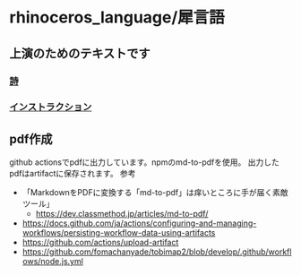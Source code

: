 # rhinoceros_language/犀言語
## 上演のためのテキストです
### [詩](./edit/poem.md)
### [インストラクション](./edit/poem.md)
## pdf作成
github actionsでpdfに出力しています。npmのmd-to-pdfを使用。
出力したpdfはartifactに保存されます。
参考
- 「MarkdownをPDFに変換する「md-to-pdf」は痒いところに手が届く素敵ツール」
  - https://dev.classmethod.jp/articles/md-to-pdf/
- https://docs.github.com/ja/actions/configuring-and-managing-workflows/persisting-workflow-data-using-artifacts
- https://github.com/actions/upload-artifact
- https://github.com/fomachanyade/tobimap2/blob/develop/.github/workflows/node.js.yml
